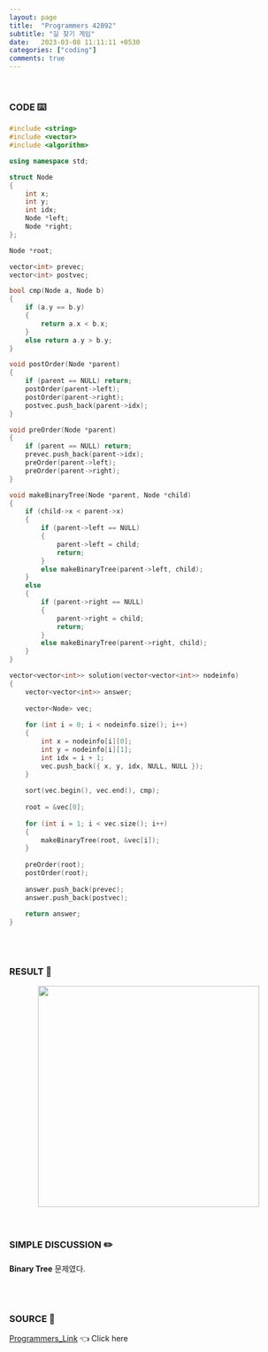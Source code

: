 ```yaml
---
layout: page
title:  "Programmers 42892"
subtitle: "길 찾기 게임"
date:   2023-03-08 11:11:11 +0530
categories: ["coding"]
comments: true
---
```


<br>

### CODE ⌨️

```c++
#include <string>
#include <vector>
#include <algorithm>

using namespace std;

struct Node
{
    int x;
    int y;
    int idx;
    Node *left;
    Node *right;
};

Node *root;

vector<int> prevec;
vector<int> postvec;

bool cmp(Node a, Node b)
{
    if (a.y == b.y)
    {
        return a.x < b.x;
    }
    else return a.y > b.y;
}

void postOrder(Node *parent)
{
    if (parent == NULL) return;
    postOrder(parent->left);
    postOrder(parent->right);
    postvec.push_back(parent->idx);
}

void preOrder(Node *parent)
{
    if (parent == NULL) return;
    prevec.push_back(parent->idx);
    preOrder(parent->left);
    preOrder(parent->right);
}

void makeBinaryTree(Node *parent, Node *child)
{
    if (child->x < parent->x)
    {
        if (parent->left == NULL)
        {
            parent->left = child;
            return;
        }
        else makeBinaryTree(parent->left, child);
    }
    else
    {
        if (parent->right == NULL)
        {
            parent->right = child;
            return;
        }
        else makeBinaryTree(parent->right, child);
    }
}

vector<vector<int>> solution(vector<vector<int>> nodeinfo)
{
    vector<vector<int>> answer;
    
    vector<Node> vec;
    
    for (int i = 0; i < nodeinfo.size(); i++)
    {
        int x = nodeinfo[i][0];
        int y = nodeinfo[i][1];
        int idx = i + 1;
        vec.push_back({ x, y, idx, NULL, NULL });
    }
    
    sort(vec.begin(), vec.end(), cmp);
    
    root = &vec[0];
    
    for (int i = 1; i < vec.size(); i++)
    {
        makeBinaryTree(root, &vec[i]);
    }
    
    preOrder(root);
    postOrder(root);
    
    answer.push_back(prevec);
    answer.push_back(postvec);
    
    return answer;
}
```  

<br>
<br>

### RESULT 💛

<img src="{{ '/assets/programmers/p42892r.png' }}" style="width: 400px; height: auto; margin-left: auto; margin-right: auto; display: block;">  

<br>
<br>

### SIMPLE DISCUSSION ✏️

**Binary Tree** 문제였다.  

<br>
<br>

### SOURCE 💎

[Programmers_Link][link] 👈 Click here  

<br>

<script src="https://utteranc.es/client.js"
        repo="DCherish/DCherish.github.io"
        issue-term="pathname"
        theme="boxy-light"
        crossorigin="anonymous"
        async>
</script>

[link]: https://school.programmers.co.kr/learn/courses/30/lessons/42892